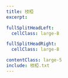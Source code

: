 ```yaml
---
title: 枝椏
excerpt:

fullSplitHeadLeft:
  cellClass: large-8

fullSplitHeadRight:
  cellClass: large-8

contentClass: large-5
include: 枝椏.txt
---
```

